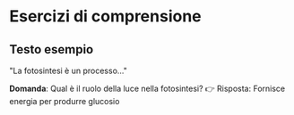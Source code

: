 # Esercizi di comprensione

## Testo esempio
"La fotosintesi è un processo..."

**Domanda**: Qual è il ruolo della luce nella fotosintesi?
👉 Risposta: Fornisce energia per produrre glucosio